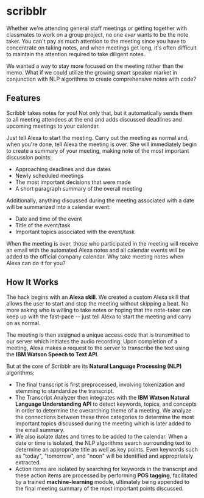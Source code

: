 # scribblr

Whether we're attending general staff meetings or getting together with classmates to work on a group project, no one <i>ever</i> wants to be the note taker. You can't pay as much attention to the meeting since you have to concentrate on taking notes, and when meetings get long, it's often difficult to maintain the attention required to take diligent notes.

We wanted a way to stay more focused on the meeting rather than the memo. What if we could utilize the growing smart speaker market in conjunction with NLP algorithms to create comprehensive notes with code?

## Features
Scribblr takes notes for you! Not only that, but it automatically sends them to all meeting attendees at the end and adds discussed deadlines and upcoming meetings to your calendar.

Just tell Alexa to start the meeting. Carry out the meeting as normal and, when you're done, tell Alexa the meeting is over. She will immediately begin to create a summary of your meeting, making note of the most important discussion points:
- Approaching deadlines and due dates
- Newly scheduled meetings
- The most important decisions that were made
- A short paragraph summary of the overall meeting

Additionally, anything discussed during the meeting associated with a date will be summarized into a calendar event:
- Date and time of the event
- Title of the event/task
- Important topics associated with the event/task

When the meeting is over, those who participated in the meeting will receive an email with the automated Alexa notes and all calendar events will be added to the official company calendar. Why take meeting notes when Alexa can do it for you?

## How It Works
The hack begins with an <b>Alexa skill</b>. We created a custom Alexa skill that allows the user to start and stop the meeting without skipping a beat. No more asking who is willing to take notes or hoping that the note-taker can keep up with the fast-pace -- just tell Alexa to start the meeting and carry on as normal.

The meeting is then assigned a unique access code that is transmitted to our server which initiates the audio recording. Upon completion of a meeting, Alexa makes a request to the server to transcribe the text using the <b>IBM Watson Speech to Text API</b>.

But at the core of Scribblr are its <b>Natural Language Processing (NLP)</b> algorithms:
- The final transcript is first preprocessed, involving tokenization and stemming to standardize the transcript.
- The Transcript Analyzer then integrates with the <b>IBM Watson Natural Language Understanding API</b> to detect keywords, topics, and concepts in order to determine the overarching theme of a meeting. We analyze the connections between these three categories to determine the most important topics discussed during the meeting which is later added to the email summary.
- We also isolate dates and times to be added to the calendar. When a date or time is isolated, the NLP algorithms search surrounding text to determine an appropriate title as well as key points. Even keywords such as "today", "tomorrow", and "noon" will be identified and appropriately extracted.
- Action items are isolated by searching for keywords in the transcript and these action items are processed by performing <b>POS tagging</b>, facilitated by a trained <b>machine-learning</b> module, ultimately being appended to the final meeting summary of the most important points discussed.
